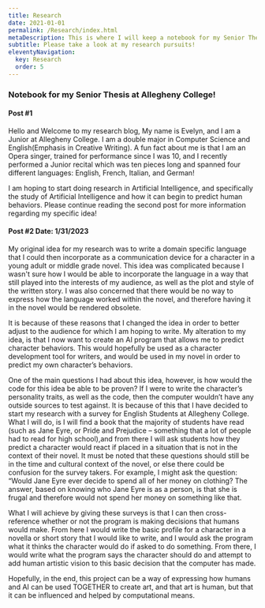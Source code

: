 ```yaml
---
title: Research
date: 2021-01-01
permalink: /Research/index.html
metaDescription: This is where I will keep a notebook for my Senior Thesis at Allegheny College!
subtitle: Please take a look at my research pursuits!
eleventyNavigation: 
  key: Research
  order: 5
---
```


### Notebook for my Senior Thesis at Allegheny College!

#### Post #1

Hello and Welcome to my research blog,
My name is Evelyn, and I am a Junior at Allegheny College. I am a double major in Computer Science and English(Emphasis in Creative Writing). A fun fact about me is that I am an Opera singer, trained for performance since I was 10, and I recently performed a Junior recital which was ten pieces long and spanned four different languages: English, French, Italian, and German!

I am hoping to start doing research in Artificial Intelligence, and specifically the study of Artificial Intelligence and how it can begin to predict human behaviors. Please continue reading the second post for more information regarding my specific idea!

#### Post #2    Date: 1/31/2023

My original idea for my research was to write a domain specific language that I could then incorporate as a communication device for a character in a young adult or middle grade novel. This idea was complicated because I wasn't sure how I would be able to incorporate the language in a way that still played into the interests of my audience, as well as the plot and style of the written story. I was also concerned that there would be no way to express how the language worked within the novel, and therefore having it in the novel would be rendered obsolete.

It is because of these reasons that I changed the idea in order to better adjust to the audience for which I am hoping to write. My alteration to my idea, is that I now want to create an AI program that allows me to predict character behaviors. This would hopefully be used as a character development tool for writers, and would be used in my novel in order to predict my own character’s behaviors.

One of the main questions I had about this idea, however, is how would the code for this idea be able to be proven? If I were to write the character’s personality traits, as well as the code, then the computer wouldn’t have any outside sources to test against. It is because of this that I have decided to start my research with a survey for English Students at Allegheny College. What I will do, is I will find a book that the majority of students have read (such as Jane Eyre, or Pride and Prejudice – something that a lot of people had to read for high school),and from there I will ask students how they predict a character would react if placed in a situation that is not in the context of their novel. It must be noted that these questions should still be in the time and cultural context of the novel, or else there could be confusion for the survey takers. For example, I might ask the question: “Would Jane Eyre ever decide to spend all of her money on clothing? The answer, based on knowing who Jane Eyre is as a person, is that she is frugal and therefore would not spend her money on something like that.

What I will achieve by giving these surveys is that I can then cross-reference whether or not the program is making decisions that humans would make. From here I would write the basic profile for a character in a novella or short story that I would like to write, and I would ask the program what it thinks the character would do if asked to do something. From there, I would write what the program says the character should do and attempt to add human artistic vision to this basic decision that the computer has made.

Hopefully, in the end, this project can be a way of expressing how humans and AI can be used TOGETHER to create art, and that art is human, but that it can be influenced and helped by computational means.